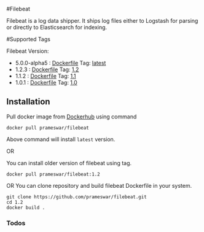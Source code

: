 #Filebeat

Filebeat is a log data shipper.  It ships log files either to Logstash for parsing or directly to Elasticsearch for indexing.


#Supported Tags

Filebeat Version: 
- 5.0.0-alpha5 : [Dockerfile](https://github.com/prameswar/filebeat/blob/master/5.0/Dockerfile) Tag: [latest](https://github.com/prameswar/filebeat/tree/master/5.0)
- 1.2.3  : [Dockerfile](https://github.com/prameswar/filebeat/blob/master/1.2/Dockerfile) Tag: [1.2](https://github.com/prameswar/filebeat/tree/master/1.2)
- 1.1.2  : [Dockerfile](https://github.com/prameswar/filebeat/blob/master/1.1/Dockerfile) Tag: [1.1](https://github.com/prameswar/filebeat/tree/master/1.1)
- 1.0.1  : [Dockerfile](https://github.com/prameswar/filebeat/blob/master/1.0/Dockerfile)  Tag: [1.0](https://github.com/prameswar/filebeat/tree/master/1.0)

## Installation
Pull docker image from [Dockerhub](https://hub.docker.com/r/prameswar/filebeat/) using command 

```
docker pull prameswar/filebeat
```
Above command will install `latest` version.

OR

You can install older version of filebeat using tag.

```
docker pull prameswar/filebeat:1.2
```
OR
You can clone repository and build filebeat Dockerfile in your system.
```
git clone https://github.com/prameswar/filebeat.git
cd 1.2
docker build .
```


### Todos
